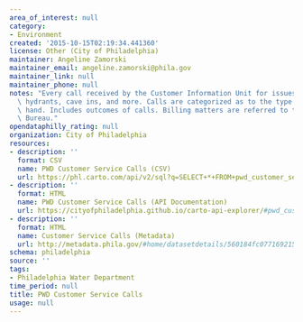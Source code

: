 ```yaml
---
area_of_interest: null
category:
- Environment
created: '2015-10-15T02:19:34.441360'
license: Other (City of Philadelphia)
maintainer: Angeline Zamorski
maintainer_email: angeline.zamorski@phila.gov
maintainer_link: null
maintainer_phone: null
notes: "Every call received by the Customer Information Unit for issues like open\
  \ hydrants, cave ins, and more. Calls are categorized as to the type of issue at\
  \ hand. Includes outcomes of calls. Billing matters are referred to the Water Revenue\
  \ Bureau."
opendataphilly_rating: null
organization: City of Philadelphia
resources:
- description: ''
  format: CSV
  name: PWD Customer Service Calls (CSV)
  url: https://phl.carto.com/api/v2/sql?q=SELECT+*+FROM+pwd_customer_service_calls&filename=pwd_customer_service_calls&format=csv&skipfields=cartodb_id,the_geom,the_geom_webmercator
- description: ''
  format: HTML
  name: PWD Customer Service Calls (API Documentation)
  url: https://cityofphiladelphia.github.io/carto-api-explorer/#pwd_customer_service_calls
- description: ''
  format: HTML
  name: Customer Service Calls (Metadata)
  url: http://metadata.phila.gov/#home/datasetdetails/560184fc077169215719b5a5/representationdetails/561f12d775d3fc3a4c7beb7b/
schema: philadelphia
source: ''
tags:
- Philadelphia Water Department
time_period: null
title: PWD Customer Service Calls
usage: null
---
```

